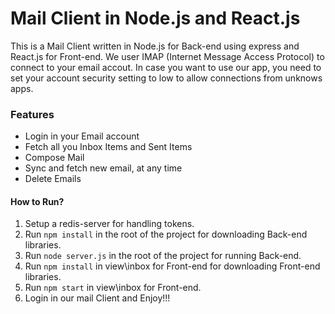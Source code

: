 # Mail Client in Node.js and React.js
This is a Mail Client written in Node.js for Back-end using express and React.js for Front-end. We user IMAP (Internet Message Access Protocol) to connect to your email accout.
In case you want to use our app, you need to set your account security setting to low to allow connections from unknows apps. 

### Features
- Login in your Email account
- Fetch all you Inbox Items and Sent Items
- Compose Mail
- Sync and fetch new email, at any time
- Delete Emails

#### How to Run?
1. Setup a redis-server for handling tokens.
2. Run `npm install` in the root of the project for downloading Back-end libraries.
3. Run `node server.js` in the root of the project for running Back-end.
4. Run `npm install` in  view\inbox for Front-end for downloading Front-end libraries.
5. Run `npm start` in view\inbox for Front-end.
6. Login in our mail Client and Enjoy!!!
